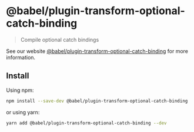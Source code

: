# @babel/plugin-transform-optional-catch-binding

> Compile optional catch bindings

See our website [@babel/plugin-transform-optional-catch-binding](https://babeljs.io/docs/en/next/babel-plugin-transform-optional-catch-binding.html) for more information.

## Install

Using npm:

```sh
npm install --save-dev @babel/plugin-transform-optional-catch-binding
```

or using yarn:

```sh
yarn add @babel/plugin-transform-optional-catch-binding --dev
```
